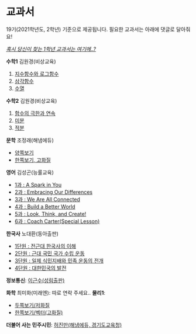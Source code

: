 # 교과서
19기(2021학년도, 2학년) 기준으로 제공됩니다. 필요한 교과서는 아래에 댓글로 달아줘요!

[_혹시 당신이 찾는 1학년 교과서는 여기에..?_](./unused.html)

**수학1**
김원경(비상교육)
1. [지수함수와 로그함수](https://firebasestorage.googleapis.com/v0/b/rycont-shared.appspot.com/o/%EB%B9%84%EC%83%81%20%EA%B3%A0%EB%93%B1%EC%88%98%ED%95%991%2001.pdf?alt=media)
2. [삼각함수](https://firebasestorage.googleapis.com/v0/b/rycont-shared.appspot.com/o/%EB%B9%84%EC%83%81%20%EA%B3%A0%EB%93%B1%EC%88%98%ED%95%991%2002.pdf?alt=media)
3. [수열](https://firebasestorage.googleapis.com/v0/b/rycont-shared.appspot.com/o/%EB%B9%84%EC%83%81%20%EA%B3%A0%EB%93%B1%EC%88%98%ED%95%991%2003.pdf?alt=media)


**수학2**
김원경(비상교육)
1. [함수의 극한과 연속](https://firebasestorage.googleapis.com/v0/b/rycont-shared.appspot.com/o/%EB%B9%84%EC%83%81%20%EA%B3%A0%EB%93%B1%EC%88%98%ED%95%992%2001.pdf?alt=media)
2. [미분](https://firebasestorage.googleapis.com/v0/b/rycont-shared.appspot.com/o/%EB%B9%84%EC%83%81%20%EA%B3%A0%EB%93%B1%EC%88%98%ED%95%992%2002.pdf?alt=media)
3. [적분](https://firebasestorage.googleapis.com/v0/b/rycont-shared.appspot.com/o/%EB%B9%84%EC%83%81%20%EA%B3%A0%EB%93%B1%EC%88%98%ED%95%992%2003.pdf?alt=media)

**문학**
조정래(해냄에듀)
- [양쪽보기](https://firebasestorage.googleapis.com/v0/b/rycont-shared.appspot.com/o/%EA%B3%A0_%EB%AC%B8%ED%95%99.pdf?alt=media)
- [한쪽보기, 고화질](https://firebasestorage.googleapis.com/v0/b/rycont-shared.appspot.com/o/%EA%B3%A0_%EB%AC%B8%ED%95%99.pdf?alt=media)

**영어**
김성곤(능률교육)
- [1과 : A Spark in You](https://firebasestorage.googleapis.com/v0/b/rycont-shared.appspot.com/o/2015he_e1_L01_%EA%B5%90%EA%B3%BC%EC%84%9C_PDF.pdf?alt=media)
- [2과 : Embracing Our Differences](https://firebasestorage.googleapis.com/v0/b/rycont-shared.appspot.com/o/2015he_e1_L02_%EA%B5%90%EA%B3%BC%EC%84%9C_PDF.pdf?alt=media)
- [3과 : We Are All Connected](https://firebasestorage.googleapis.com/v0/b/rycont-shared.appspot.com/o/2015he_e1_L03_%EA%B5%90%EA%B3%BC%EC%84%9C_PDF.pdf?alt=media)
- [4과 : Build a Better World](https://firebasestorage.googleapis.com/v0/b/rycont-shared.appspot.com/o/2015he_e1_L04_%EA%B5%90%EA%B3%BC%EC%84%9C_PDF.pdf?alt=media)
- [5과 : Look, Think, and Create!](https://firebasestorage.googleapis.com/v0/b/rycont-shared.appspot.com/o/2015he_e1_L05_%EA%B5%90%EA%B3%BC%EC%84%9C_PDF.pdf?alt=media)
- [6과 : Coach Carter(Special Lesson)](https://firebasestorage.googleapis.com/v0/b/rycont-shared.appspot.com/o/2015he_e1_SL_%EA%B5%90%EA%B3%BC%EC%84%9C_PDF.pdf?alt=media)

**한국사**
노대환(동아출판)
- [1단원 : 전근대 한국사의 이해](https://firebasestorage.googleapis.com/v0/b/rycont-shared.appspot.com/o/%ED%95%9C%EA%B5%AD%EC%82%AC_%EB%85%B8%EB%8C%80%ED%99%98_2_%EC%A0%84%EA%B7%BC%EB%8C%80%ED%95%9C%EA%B5%AD%EC%82%AC%EC%9D%98%EC%9D%B4%ED%95%B4.pdf?alt=media)
- [2단원 : 근대 국민 국가 수립 운동](https://firebasestorage.googleapis.com/v0/b/rycont-shared.appspot.com/o/%ED%95%9C%EA%B5%AD%EC%82%AC_%EB%85%B8%EB%8C%80%ED%99%98_1_%EA%B7%BC%EB%8C%80%EA%B5%AD%EB%AF%BC%EA%B5%AD%EA%B0%80%EC%88%98%EB%A6%BD%EC%9A%B4%EB%8F%99.pdf?alt=media)
- [3단원 : 일제 식민지배와 민족 운동의 전개](https://firebasestorage.googleapis.com/v0/b/rycont-shared.appspot.com/o/%ED%95%9C%EA%B5%AD%EC%82%AC_%EB%85%B8%EB%8C%80%ED%99%98_3_%EC%9D%BC%EC%A0%9C%EC%8B%9D%EB%AF%BC%EC%A7%80%EC%A7%80%EB%B0%B0%EC%99%80%EB%AF%BC%EC%A1%B1%EC%9A%B4%EB%8F%99%EC%9D%98%EC%A0%84%EA%B0%9C.pdf?alt=media)
- [4단원 : 대한민국의 발전](https://firebasestorage.googleapis.com/v0/b/rycont-shared.appspot.com/o/%ED%95%9C%EA%B5%AD%EC%82%AC_%EB%85%B8%EB%8C%80%ED%99%98_4_%EB%8C%80%ED%95%9C%EB%AF%BC%EA%B5%AD%EC%9D%98%EB%B0%9C%EC%A0%84.pdf?alt=media)

**정보통신**: [이근수(성림출판)](https://firebasestorage.googleapis.com/v0/b/rycont-shared.appspot.com/o/%EC%A0%95%EB%B3%B4%ED%86%B5%EC%8B%A0_%EC%9D%B4%EA%B7%BC%EC%88%98_%EC%84%B1%EB%A6%BC%EC%B6%9C%ED%8C%90.pdf?alt=media)

**화학** 최미화(미래엔): 따로 연락 주세요..
**물리1**:
- [두쪽보기/저화질](https://firebasestorage.googleapis.com/v0/b/rycont-shared.appspot.com/o/%EA%B3%A0_%EB%AC%BC%EB%A6%AC%ED%95%99%E2%85%A0.pdf?alt=media)
- [한쪽보기/벡터(고화질)](https://firebasestorage.googleapis.com/v0/b/rycont-shared.appspot.com/o/%EB%AC%BC%EB%A6%AC%ED%95%991_%EA%B9%80%EC%84%B1%EC%A7%84(%EA%B3%A0%ED%99%94%EC%A7%88).pdf?alt=media)

**더불어 사는 민주시민**: [허진만(해냄에듀, 경기도교육청)](http://www.hnedu.co.kr/textbook/textbook/ebook/high_citizen.pdf)
<!--stackedit_data:
eyJoaXN0b3J5IjpbLTIwOTkwOTc1NjQsMTU1ODM3MzgzMSwtND
MzNDI4NDExXX0=
-->
